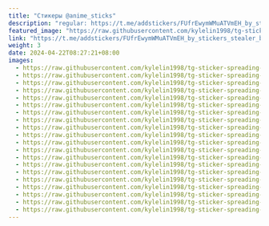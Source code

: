 ```yaml
---
title: "Стикеры @anime_sticks"
description: "regular: https://t.me/addstickers/FUfrEwymWMuATVmEH_by_stickers_stealer_bot"
featured_image: "https://raw.githubusercontent.com/kylelin1998/tg-sticker-spreading-worldwide-images/main/img/442da823-d3f3-4dc2-a209-fd2f70642ea2.jpg"
link: "https://t.me/addstickers/FUfrEwymWMuATVmEH_by_stickers_stealer_bot"
weight: 3
date: 2024-04-22T08:27:21+08:00
images:
  - https://raw.githubusercontent.com/kylelin1998/tg-sticker-spreading-worldwide-images/main/img/442da823-d3f3-4dc2-a209-fd2f70642ea2.jpg
  - https://raw.githubusercontent.com/kylelin1998/tg-sticker-spreading-worldwide-images/main/img/00ceac66-ab73-4063-8978-fd847d8b636b.jpg
  - https://raw.githubusercontent.com/kylelin1998/tg-sticker-spreading-worldwide-images/main/img/bd7f8c75-2043-4161-98fc-cb2461011356.jpg
  - https://raw.githubusercontent.com/kylelin1998/tg-sticker-spreading-worldwide-images/main/img/7abe5707-10da-45f5-ba4e-701edcb28e9d.jpg
  - https://raw.githubusercontent.com/kylelin1998/tg-sticker-spreading-worldwide-images/main/img/f2c9a5fc-9704-43d5-a8fb-5ff658cf573d.jpg
  - https://raw.githubusercontent.com/kylelin1998/tg-sticker-spreading-worldwide-images/main/img/ccf0470a-87f7-4d30-8844-3d5361445949.jpg
  - https://raw.githubusercontent.com/kylelin1998/tg-sticker-spreading-worldwide-images/main/img/5156f608-08f0-416c-9c0a-59536c04a0ab.jpg
  - https://raw.githubusercontent.com/kylelin1998/tg-sticker-spreading-worldwide-images/main/img/02e5b8a1-ab2e-4e3a-a769-382212188314.jpg
  - https://raw.githubusercontent.com/kylelin1998/tg-sticker-spreading-worldwide-images/main/img/1f46333e-e77f-4004-a8b5-23a803b3abee.jpg
  - https://raw.githubusercontent.com/kylelin1998/tg-sticker-spreading-worldwide-images/main/img/ec423c25-cec2-42df-a455-5e70c19b8582.jpg
  - https://raw.githubusercontent.com/kylelin1998/tg-sticker-spreading-worldwide-images/main/img/4c418c96-80e6-4de1-a996-f3428398dc41.jpg
  - https://raw.githubusercontent.com/kylelin1998/tg-sticker-spreading-worldwide-images/main/img/03afe6d9-31fb-4caa-a336-df177b763493.jpg
  - https://raw.githubusercontent.com/kylelin1998/tg-sticker-spreading-worldwide-images/main/img/b1e34793-a158-4ce4-858c-134ca01dbf2c.jpg
  - https://raw.githubusercontent.com/kylelin1998/tg-sticker-spreading-worldwide-images/main/img/50f89cd9-2f8e-4be0-abf8-c46134b8d5d8.jpg
  - https://raw.githubusercontent.com/kylelin1998/tg-sticker-spreading-worldwide-images/main/img/29e0516c-41bf-4281-9d49-ddc1b1d06959.jpg
  - https://raw.githubusercontent.com/kylelin1998/tg-sticker-spreading-worldwide-images/main/img/b1dc3f0a-7f8e-44fc-b370-d9429e9c43d6.jpg
  - https://raw.githubusercontent.com/kylelin1998/tg-sticker-spreading-worldwide-images/main/img/347605bd-1a3c-4e83-bbdb-47970a79a94a.jpg
  - https://raw.githubusercontent.com/kylelin1998/tg-sticker-spreading-worldwide-images/main/img/17715ff2-656e-4e97-a9ad-68a6e9c8f13a.jpg
  - https://raw.githubusercontent.com/kylelin1998/tg-sticker-spreading-worldwide-images/main/img/fdcd02a6-536e-450c-9581-4d1584defe87.jpg
  - https://raw.githubusercontent.com/kylelin1998/tg-sticker-spreading-worldwide-images/main/img/929ac07e-47ce-40c5-8379-b88860d664b3.jpg
---
```

